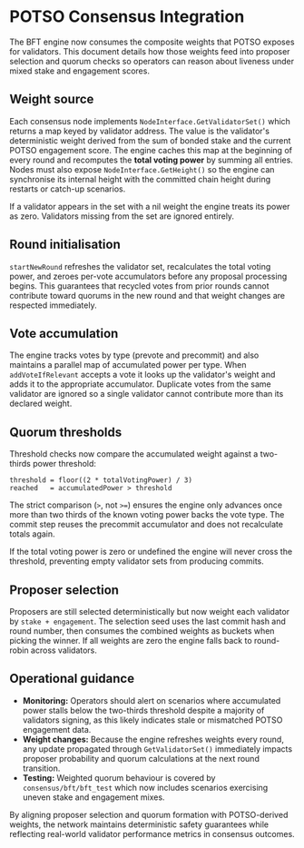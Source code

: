 # POTSO Consensus Integration

The BFT engine now consumes the composite weights that POTSO exposes for
validators. This document details how those weights feed into proposer
selection and quorum checks so operators can reason about liveness under mixed
stake and engagement scores.

## Weight source

Each consensus node implements `NodeInterface.GetValidatorSet()` which returns a
map keyed by validator address. The value is the validator's deterministic
weight derived from the sum of bonded stake and the current POTSO engagement
score. The engine caches this map at the beginning of every round and
recomputes the **total voting power** by summing all entries. Nodes must also
expose `NodeInterface.GetHeight()` so the engine can synchronise its internal
height with the committed chain height during restarts or catch-up scenarios.

If a validator appears in the set with a nil weight the engine treats its power
as zero. Validators missing from the set are ignored entirely.

## Round initialisation

`startNewRound` refreshes the validator set, recalculates the total voting
power, and zeroes per-vote accumulators before any proposal processing begins.
This guarantees that recycled votes from prior rounds cannot contribute toward
quorums in the new round and that weight changes are respected immediately.

## Vote accumulation

The engine tracks votes by type (prevote and precommit) and also maintains a
parallel map of accumulated power per type. When `addVoteIfRelevant` accepts a
vote it looks up the validator's weight and adds it to the appropriate
accumulator. Duplicate votes from the same validator are ignored so a single
validator cannot contribute more than its declared weight.

## Quorum thresholds

Threshold checks now compare the accumulated weight against a two-thirds power
threshold:

```
threshold = floor((2 * totalVotingPower) / 3)
reached   = accumulatedPower > threshold
```

The strict comparison (`>`, not `>=`) ensures the engine only advances once
more than two thirds of the known voting power backs the vote type. The commit
step reuses the precommit accumulator and does not recalculate totals again.

If the total voting power is zero or undefined the engine will never cross the
threshold, preventing empty validator sets from producing commits.

## Proposer selection

Proposers are still selected deterministically but now weight each validator by
`stake + engagement`. The selection seed uses the last commit hash and round
number, then consumes the combined weights as buckets when picking the winner.
If all weights are zero the engine falls back to round-robin across validators.

## Operational guidance

- **Monitoring:** Operators should alert on scenarios where accumulated power
  stalls below the two-thirds threshold despite a majority of validators
  signing, as this likely indicates stale or mismatched POTSO engagement data.
- **Weight changes:** Because the engine refreshes weights every round, any
  update propagated through `GetValidatorSet()` immediately impacts proposer
  probability and quorum calculations at the next round transition.
- **Testing:** Weighted quorum behaviour is covered by `consensus/bft/bft_test`
  which now includes scenarios exercising uneven stake and engagement mixes.

By aligning proposer selection and quorum formation with POTSO-derived weights,
the network maintains deterministic safety guarantees while reflecting
real-world validator performance metrics in consensus outcomes.
